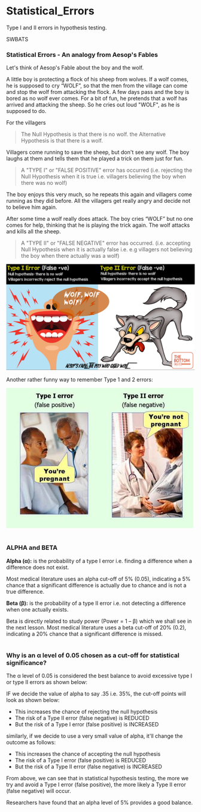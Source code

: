 # Statistical_Errors
Type I and II errors in hypothesis testing.

SWBATS

### Statistical Errors - An analogy from Aesop's Fables

Let's think of Aesop's Fable about the boy and the wolf. 

A little boy is protecting a flock of his sheep from wolves. If a wolf comes, he is supposed to cry “WOLF”, so that the men from the village can come and stop the wolf from attacking the flock. A few days pass and the boy is bored as no wolf ever comes. For a bit of fun, he pretends that a wolf has arrived and attacking the sheep. So he cries out loud "WOLF", as he is supposed to do. 

For the villagers

>The Null Hypothesis is that there is no wolf.
>the Alternative Hypothesis is that there is a wolf. 

Villagers come running to save the sheep, but don't see any wolf. The boy laughs at them and tells them that he played a trick on them just for fun. 

>A "TYPE I" or "FALSE POSITIVE" error has occurred (i.e. rejecting the Null Hypothesis when it is true i.e. villagers believing the boy when there was no wolf)

The boy enjoys this very much, so he repeats this again and villagers come running as they did before. All the villagers get really angry and decide not to believe him again. 

After some time a wolf really does attack. The boy cries “WOLF” but no one comes for help, thinking that he is playing the trick again. The wolf attacks and kills all the sheep. 

>A "TYPE II" or "FALSE NEGATIVE" error has occurred. (i.e. accepting Null Hypothesis when it is actually false i.e. e.g villagers not believing the boy when there actually was a wolf)

![](wolf.png)

Another rather funny way to remember Type 1 and 2 errors: 

![](errors.jpg)

#

### ALPHA and BETA 

**Alpha (α):** is the probability of a type I error i.e. finding a difference when a difference does not exist. 

Most medical literature uses an alpha cut-off of 5% (0.05), indicating a 5% chance that a significant difference is actually due to chance and is not a true difference. 

**Beta (β):** is the probability of a type II error i.e. not detecting a difference when one actually exists. 

Beta is directly related to study power (Power = 1 – β) which we shall see in the next lesson. Most medical literature uses a beta cut-off of 20% (0.2), indicating a 20% chance that a significant difference is missed. 

#

### Why is an α level of 0.05 chosen as a cut-off for statistical significance?

The α level of 0.05 is considered the best balance to avoid excessive type I or type II errors as shown below: 
[](alphap5.png)

IF we decide the value of alpha to say .35 i.e. 35%, the cut-off points will look as shown below:
[](alphap35.png)

* This increases the chance of rejecting the null hypothesis
* The risk of a Type II error (false negative) is REDUCED
* But the risk of a Type I error (false positive) is INCREASED

similarly, if we decide to use a very small value of alpha, it'll change the outcome as follows:
[](alphalow.png)

* This increases the chance of accepting the null hypothesis
* The risk of a Type I error (false positive) is REDUCED
* But the risk of a Type II error (false negative) is INCREASED

From above, we can see that in statistical hypothesis testing, the more we try and avoid a Type I error (false positive), the more likely a Type II error (false negative) will occur. 

Researchers have found that an alpha level of 5% provides a good balance. 



